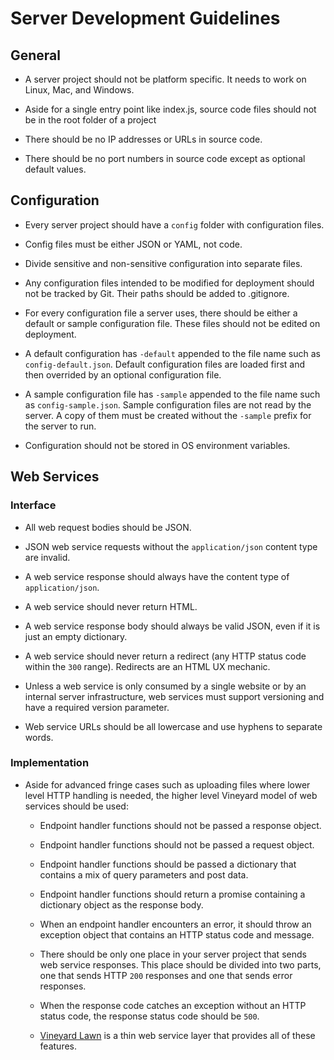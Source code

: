 # Server Development Guidelines

## General

* A server project should not be platform specific. It needs to work on Linux, Mac, and Windows.

* Aside for a single entry point like index.js, source code files should not be in the root folder of a project

* There should be no IP addresses or URLs in source code.

* There should be no port numbers in source code except as optional default values.

## Configuration

* Every server project should have a ```config``` folder with configuration files.

* Config files must be either JSON or YAML, not code.

* Divide sensitive and non-sensitive configuration into separate files.

* Any configuration files intended to be modified for deployment should not be tracked by Git.  Their paths should be added to .gitignore.

* For every configuration file a server uses, there should be either a default or sample configuration file.  These files should not be edited on deployment.

* A default configuration has ```-default``` appended to the file name such as ```config-default.json```.  Default configuration files are loaded first and then overrided by an optional configuration file.

* A sample configuration file has ```-sample``` appended to the file name such as ```config-sample.json```.  Sample configuration files are not read by the server. A copy of them must be created without the ```-sample``` prefix for the server to run.

* Configuration should not be stored in OS environment variables.

## Web Services

### Interface

* All web request bodies should be JSON.

* JSON web service requests without the ```application/json``` content type are invalid.

* A web service response should always have the content type of ```application/json```.

* A web service should never return HTML.

* A web service response body should always be valid JSON, even if it is just an empty dictionary.

* A web service should never return a redirect (any HTTP status code within the ```300``` range).  Redirects are an HTML UX mechanic.

* Unless a web service is only consumed by a single website or by an internal server infrastructure, web services must support versioning and have a required version parameter.

* Web service URLs should be all lowercase and use hyphens to separate words.

### Implementation

* Aside for advanced fringe cases such as uploading files where lower level HTTP handling is needed, the higher level Vineyard model of web services should be used:

    * Endpoint handler functions should not be passed a response object.
    
    * Endpoint handler functions should not be passed a request object.
    
    * Endpoint handler functions should be passed a dictionary that contains a mix of query parameters and post data.
    
    * Endpoint handler functions should return a promise containing a dictionary object as the response body.
    
    * When an endpoint handler encounters an error, it should throw an exception object that contains an HTTP status code and message.
     
    * There should be only one place in your server project that sends web service responses.  This place should be divided into two parts, one that sends HTTP ```200``` responses and one that sends error responses.
       
    * When the response code catches an exception without an HTTP status code, the response status code should be ```500```.     
    
    * [Vineyard Lawn](https://github.com/silentorb/vineyard-lawn) is a thin web service layer that provides all of these features.
   